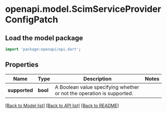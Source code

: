 # openapi.model.ScimServiceProviderConfigPatch

## Load the model package
```dart
import 'package:openapi/api.dart';
```

## Properties
Name | Type | Description | Notes
------------ | ------------- | ------------- | -------------
**supported** | **bool** | A Boolean value specifying whether or not the operation is supported. | 

[[Back to Model list]](../README.md#documentation-for-models) [[Back to API list]](../README.md#documentation-for-api-endpoints) [[Back to README]](../README.md)


